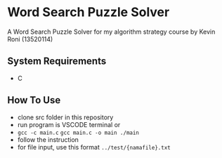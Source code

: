 # Word Search Puzzle Solver
 A Word Search Puzzle Solver for my algorithm strategy course by Kevin Roni (13520114)

## System Requirements
 - C

## How To Use
 - clone src folder in this repository
 - run program is VSCODE terminal
 or
 - `gcc -c main.c`
   `gcc main.c -o main ./main`
 - follow the instruction
 - for file input, use this format `../test/{namafile}.txt`
